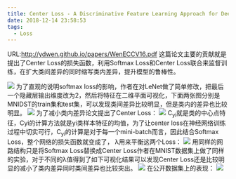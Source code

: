 ```yaml
---
title: Center Loss - A Discriminative Feature Learning Approach for Deep Face Recognition
date: 2018-12-14 23:58:53
tags:
  - Loss
---
```

URL:http://ydwen.github.io/papers/WenECCV16.pdf
这篇论文主要的贡献就是提出了Center Loss的损失函数，利用Softmax Loss和Center Loss联合来监督训练，在扩大类间差异的同时缩写类内差异，提升模型的鲁棒性。

![](A-Discriminative-Feature-Learning-Approach-for-Deep-Face-Recognition-image002.png)
为了直观的说明softmax loss的影响，作者在对LeNet做了简单修改，把最后一个隐藏层输出维度改为2，然后将特征在二维平面可视化，下面两张图分别是MNIDST的train集和test集，可以发现类间差异比较明显，但是类内的差异也比较明显。
![](A-Discriminative-Feature-Learning-Approach-for-Deep-Face-Recognition-image003.png)
为了减小类内差异论文提出了Center Loss：
![](A-Discriminative-Feature-Learning-Approach-for-Deep-Face-Recognition-image004.png)
C<sub>yi</sub>就是类的中心点特征，Cyi的计算方法就是yi类样本特征的均值，为了让center loss在神经网络训练过程中切实可行，C<sub>yi</sub>的计算是对于每一个mini-batch而言，因此结合Softmax Loss，整个网络的损失函数就变成了， λ用来平衡这两个Loss：
![](A-Discriminative-Feature-Learning-Approach-for-Deep-Face-Recognition-image005.png)
用同样的网路结构只是将Softmax Loss替换成Center Loss作者在MNIST数据集上做了同样的实验，对于不同的λ值得到了如下可视化结果可以发现Center Loss还是比较明显的减小了类内差异同时类间差异也比较突出。
![](A-Discriminative-Feature-Learning-Approach-for-Deep-Face-Recognition-image006.png)
在公开数据集上的表现：
![](A-Discriminative-Feature-Learning-Approach-for-Deep-Face-Recognition-image007.png)

